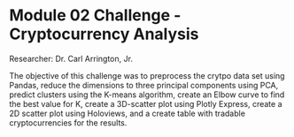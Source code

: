 # Module 02 Challenge - Cryptocurrency Analysis
Researcher: Dr. Carl Arrington, Jr.

The objective of this challenge was to preprocess the crytpo data set using Pandas, reduce the dimensions to three principal components using PCA, 
predict clusters using the K-means algorithm, create an Elbow curve to find the best value for K, 
create a 3D-scatter plot using Plotly Express, create a 2D scatter plot using Holoviews, and a create table with tradable cryptocurrencies for the results.

